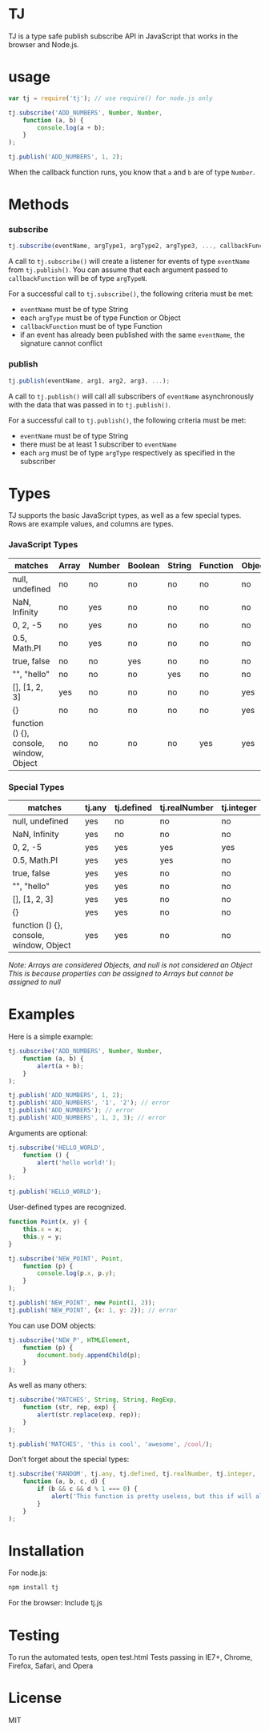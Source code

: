 # TJ


TJ is a type safe publish subscribe API in JavaScript that works in the browser and Node.js.


# usage

```javascript
var tj = require('tj'); // use require() for node.js only

tj.subscribe('ADD_NUMBERS', Number, Number,
    function (a, b) {
        console.log(a + b);
    }
);

tj.publish('ADD_NUMBERS', 1, 2);
```

When the callback function runs, you know that `a` and `b` are of type `Number`.





# Methods
### subscribe
```javascript
tj.subscribe(eventName, argType1, argType2, argType3, ..., callbackFunction);
```
A call to `tj.subscribe()` will create a listener for events of type `eventName` from `tj.publish()`. You can assume that each argument passed to `callbackFunction` will be of type `argTypeN`.

For a successful call to `tj.subscribe()`, the following criteria must be met:
- `eventName` must be of type String
- each `argType` must be of type Function or Object
- `callbackFunction` must be of type Function
- if an event has already been published with the same `eventName`, the signature cannot conflict


### publish
```javascript
tj.publish(eventName, arg1, arg2, arg3, ...);
```
A call to `tj.publish()` will call all subscribers of `eventName` asynchronously with the data that was passed in to `tj.publish()`.

For a successful call to `tj.publish()`, the following criteria must be met:
- `eventName` must be of type String
- there must be at least 1 subscriber to `eventName`
- each `arg` must be of type `argType` respectively as specified in the subscriber



# Types
TJ supports the basic JavaScript types, as well as a few special types. Rows are example values, and columns are types.

### JavaScript Types
|matches                                 | **Array** | **Number** | **Boolean** | **String** | **Function** | **Object** |
| -------------------------------------- | --------- | ---------- | ----------- | ---------- | ------------ | ---------- |
|null, undefined                         |   no      |   no       |   no        |   no       |   no         |   no       |
|NaN, Infinity                           |   no      |   yes      |   no        |   no       |   no         |   no       |
|0, 2, -5                                |   no      |   yes      |   no        |   no       |   no         |   no       |
|0.5, Math.PI                            |   no      |   yes      |   no        |   no       |   no         |   no       |
|true, false                             |   no      |   no       |   yes       |   no       |   no         |   no       |
|"", "hello"                             |   no      |   no       |   no        |   yes      |   no         |   no       |
|[], [1, 2, 3]                           |   yes     |   no       |   no        |   no       |   no         |   yes      |
|{}                                      |   no      |   no       |   no        |   no       |   no         |   yes      |
|function () {}, console, window, Object |   no      |   no       |   no        |   no       |   yes        |   yes      |

### Special Types
|matches                                 | **tj.any** | **tj.defined** | **tj.realNumber** | **tj.integer** |
| -------------------------------------- | ---------- | -------------- | ----------------- | -------------- |
|null, undefined                         |   yes      |   no           |   no              |   no           |
|NaN, Infinity                           |   yes      |   no           |   no              |   no           |
|0, 2, -5                                |   yes      |   yes          |   yes             |   yes          |
|0.5, Math.PI                            |   yes      |   yes          |   yes             |   no           |
|true, false                             |   yes      |   yes          |   no              |   no           |
|"", "hello"                             |   yes      |   yes          |   no              |   no           |
|[], [1, 2, 3]                           |   yes      |   yes          |   no              |   no           |
|{}                                      |   yes      |   yes          |   no              |   no           |
|function () {}, console, window, Object |   yes      |   yes          |   no              |   no           |

*Note: Arrays are considered Objects, and null is not considered an Object*
*This is because properties can be assigned to Arrays but cannot be assigned to null*

# Examples
Here is a simple example:
```javascript
tj.subscribe('ADD_NUMBERS', Number, Number,
    function (a, b) {
        alert(a + b);
    }
);

tj.publish('ADD_NUMBERS', 1, 2);
tj.publish('ADD_NUMBERS', '1', '2'); // error
tj.publish('ADD_NUMBERS'); // error
tj.publish('ADD_NUMBERS', 1, 2, 3); // error
```

Arguments are optional:
```javascript
tj.subscribe('HELLO_WORLD',
    function () {
        alert('hello world!');
    }
);

tj.publish('HELLO_WORLD');
```

User-defined types are recognized.
```javascript
function Point(x, y) {
    this.x = x;
    this.y = y;
}

tj.subscribe('NEW_POINT', Point,
    function (p) {
        console.log(p.x, p.y);
    }
);

tj.publish('NEW_POINT', new Point(1, 2));
tj.publish('NEW_POINT', {x: 1, y: 2}); // error
```

You can use DOM objects:
```javascript
tj.subscribe('NEW_P', HTMLElement,
    function (p) {
        document.body.appendChild(p);
    }
);
```

As well as many others:
```javascript
tj.subscribe('MATCHES', String, String, RegExp,
    function (str, rep, exp) {
        alert(str.replace(exp, rep));
    }
);

tj.publish('MATCHES', 'this is cool', 'awesome', /cool/);
```

Don't forget about the special types:
```javascript
tj.subscribe('RANDOM', tj.any, tj.defined, tj.realNumber, tj.integer,
    function (a, b, c, d) {
        if (b && c && d % 1 === 0) {
            alert('This function is pretty useless, but this if will always pass');
        }
    }
);
```

# Installation
For node.js:
```sh
npm install tj
```
For the browser:
Include tj.js

# Testing
To run the automated tests, open test.html
Tests passing in IE7+, Chrome, Firefox, Safari, and Opera

# License
MIT